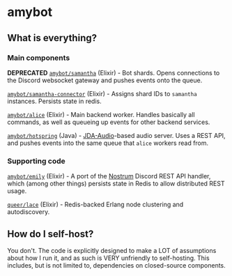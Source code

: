 # amybot

## What is everything?

### Main components

**DEPRECATED** [`amybot/samantha`](https://github.com/amybot/samantha) (Elixir) - Bot shards. Opens connections to the Discord websocket gateway and pushes events onto the queue.

[`amybot/samantha-connector`](https://github.com/amybot/samantha-connector) (Elixir) - Assigns shard IDs to `samantha` instances. Persists state in redis.

[`amybot/alice`](https://github.com/amybot/alice) (Elixir) - Main backend worker. Handles basically all commands, as well as queueing up events for other backend services.

[`amybot/hotspring`](https://github.com/amybot/hotspring) (Java) - [JDA-Audio](https://github.com/DV8FromTheWorld/JDA-Audio)-based audio server. Uses a REST API, and pushes events into the same queue that `alice` workers read from.

### Supporting code

[`amybot/emily`](https://github.com/amybot/emily) (Elixir) - A port of the [Nostrum](https://github.com/Kraigie/nostrum) Discord REST API handler, which (among other things) persists state in Redis to allow distributed REST usage. 

[`queer/lace`](https://github.com/queer/lace) (Elixir) - Redis-backed Erlang node clustering and autodiscovery.

## How do I self-host?

You don't. The code is explicitly designed to make a LOT of assumptions about how I run it, and as such is VERY unfriendly to self-hosting. This includes, but is not limited to, dependencies on closed-source components.
